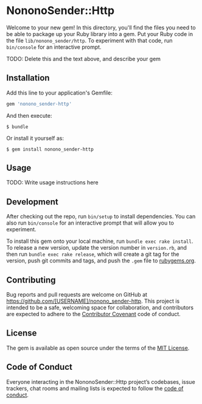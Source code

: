 # NononoSender::Http

Welcome to your new gem! In this directory, you'll find the files you need to be able to package up your Ruby library into a gem. Put your Ruby code in the file `lib/nonono_sender/http`. To experiment with that code, run `bin/console` for an interactive prompt.

TODO: Delete this and the text above, and describe your gem

## Installation

Add this line to your application's Gemfile:

```ruby
gem 'nonono_sender-http'
```

And then execute:

    $ bundle

Or install it yourself as:

    $ gem install nonono_sender-http

## Usage

TODO: Write usage instructions here

## Development

After checking out the repo, run `bin/setup` to install dependencies. You can also run `bin/console` for an interactive prompt that will allow you to experiment.

To install this gem onto your local machine, run `bundle exec rake install`. To release a new version, update the version number in `version.rb`, and then run `bundle exec rake release`, which will create a git tag for the version, push git commits and tags, and push the `.gem` file to [rubygems.org](https://rubygems.org).

## Contributing

Bug reports and pull requests are welcome on GitHub at https://github.com/[USERNAME]/nonono_sender-http. This project is intended to be a safe, welcoming space for collaboration, and contributors are expected to adhere to the [Contributor Covenant](http://contributor-covenant.org) code of conduct.

## License

The gem is available as open source under the terms of the [MIT License](https://opensource.org/licenses/MIT).

## Code of Conduct

Everyone interacting in the NononoSender::Http project’s codebases, issue trackers, chat rooms and mailing lists is expected to follow the [code of conduct](https://github.com/[USERNAME]/nonono_sender-http/blob/master/CODE_OF_CONDUCT.md).
